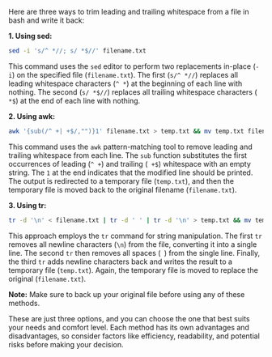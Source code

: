 Here are three ways to trim leading and trailing whitespace from a file in bash and write it back:

**1. Using sed:**

```bash
sed -i 's/^ *//; s/ *$//' filename.txt
```

This command uses the `sed` editor to perform two replacements in-place (`-i`) on the specified file (`filename.txt`). The first (`s/^ *//`) replaces all leading whitespace characters (`^ *`) at the beginning of each line with nothing. The second (`s/ *$//`) replaces all trailing whitespace characters (` *$`) at the end of each line with nothing.

**2. Using awk:**

```bash
awk '{sub(/^ +| +$/,"")}1' filename.txt > temp.txt && mv temp.txt filename.txt
```

This command uses the `awk` pattern-matching tool to remove leading and trailing whitespace from each line. The `sub` function substitutes the first occurrences of leading (`^ +`) and trailing (` +$`) whitespace with an empty string. The `1` at the end indicates that the modified line should be printed. The output is redirected to a temporary file (`temp.txt`), and then the temporary file is moved back to the original filename (`filename.txt`).

**3. Using tr:**

```bash
tr -d '\n' < filename.txt | tr -d ' ' | tr -d '\n' > temp.txt && mv temp.txt filename.txt
```

This approach employs the `tr` command for string manipulation. The first `tr` removes all newline characters (`\n`) from the file, converting it into a single line. The second `tr` then removes all spaces (` `) from the single line. Finally, the third `tr` adds newline characters back and writes the result to a temporary file (`temp.txt`). Again, the temporary file is moved to replace the original (`filename.txt`).

**Note:** Make sure to back up your original file before using any of these methods.

These are just three options, and you can choose the one that best suits your needs and comfort level. Each method has its own advantages and disadvantages, so consider factors like efficiency, readability, and potential risks before making your decision.